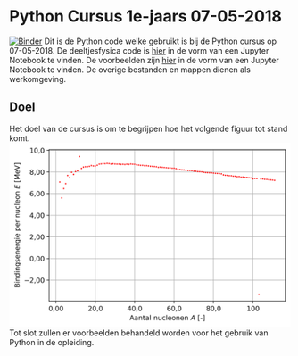 # Python Cursus 1e-jaars 07-05-2018
[![Binder](https://mybinder.org/badge.svg)](https://mybinder.org/v2/gh/deKeijzer/HiSPARC-Onderzoeken-4/master)
Dit is de Python code welke gebruikt is bij de Python cursus op 07-05-2018.
De deeltjesfysica code is [hier](deeltjesfysica/deeltjesfysica.ipynb) in de vorm van een Jupyter Notebook te vinden. De voorbeelden zijn [hier](voorbeelden/voorbeelden.ipynb) in de vorm van een Jupyter Notebook te vinden.
De overige bestanden en mappen dienen als werkomgeving.

## Doel
Het doel van de cursus is om te begrijpen hoe het volgende figuur tot stand komt.
![alt text](deeltjesfysica/figuren/bindingsenergie_per_nucleon.png)
Tot slot zullen er voorbeelden behandeld worden voor het gebruik van Python in de opleiding.
